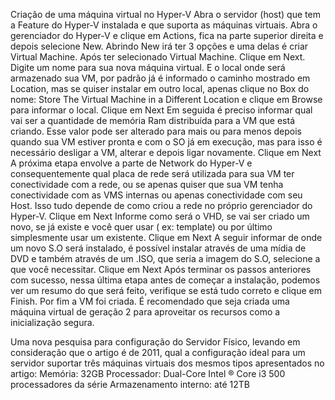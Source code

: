Criação de uma máquina virtual no Hyper-V
Abra o servidor (host) que tem a Feature do Hyper-V instalada e que suporta as máquinas virtuais.
Abra o gerenciador do Hyper-V  e clique em Actions, fica na parte superior direita e depois selecione New. Abrindo New irá ter 3 opções e uma delas é criar Virtual Machine. Após ter selecionado Virtual Machine.
Clique em Next.
Digite um nome para sua nova máquina virtual. E o local onde será armazenado sua VM, por padrão já é informado o caminho mostrado em Location, mas se quiser instalar em outro local, apenas clique no Box do nome: Store The Virtual Machine in a Different Location e clique em Browse para informar o local.
Clique em Next
Em seguida é preciso informar qual vai ser a quantidade de memória Ram distribuída para a VM que está criando. Esse valor pode ser alterado para mais ou para menos depois quando sua VM estiver pronta e com o SO já em execução, mas para isso é necessário desligar a VM, alterar e depois ligar novamente.
Clique em Next
A próxima etapa envolve a parte de Network do Hyper-V e consequentemente qual placa de rede será utilizada para sua VM ter conectividade com a rede, ou se apenas quiser que sua VM tenha conectividade com as VMS internas ou apenas conectividade com seu Host. Isso tudo depende de como criou a rede no próprio gerenciador do Hyper-V.
Clique em Next
Informe como será o VHD, se vai ser criado um novo, se já existe e você quer usar ( ex: template) ou por último simplesmente usar um existente.
Clique em Next
 A seguir informar de onde um novo S.O será instalado, é possível instalar através de uma mídia de DVD e também através de um .ISO, que seria a imagem do S.O, selecione a que você necessitar.
Clique em Next
 Após terminar os passos anteriores com sucesso, nessa última etapa antes de começar a instalação, podemos ver um resumo do que será feito, verifique se está tudo correto e clique em Finish.
Por fim a VM foi criada.
É recomendado que seja criada uma máquina virtual de geração 2 para aproveitar os recursos como a inicialização segura.

Uma nova pesquisa para configuração do Servidor Físico, levando em consideração que o artigo é de 2011, qual a configuração ideal para um servidor suportar três máquinas virtuais dos mesmos tipos apresentados no artigo:
Memória: 32GB Processador:  Dual-Core Intel ®  Core i3 500 processadores da série Armazenamento interno: até 12TB





